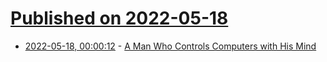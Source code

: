 # [Published on 2022-05-18](index.md)

* [2022-05-18, 00:00:12](https://news.ycombinator.com/item?id=31417659) - [A Man Who Controls Computers with His Mind](https://www.nytimes.com/2022/05/12/magazine/brain-computer-interface.html)

